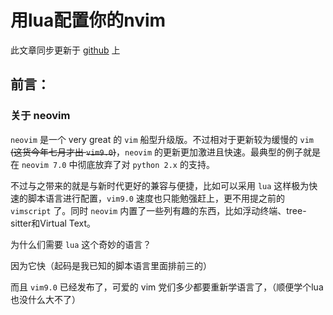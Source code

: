 # 用lua配置你的nvim

此文章同步更新于 [github](https://github.com/YCSHome/nvim-lua) 上

## 前言：

### 关于 neovim

`neovim` 是一个 very great 的 `vim` 船型升级版。不过相对于更新较为缓慢的 `vim` ~~(这货今年七月才出 `vim9.0`)~~，`neovim` 的更新更加激进且快速。最典型的例子就是在 `neovim 7.0` 中彻底放弃了对 `python 2.x` 的支持。

不过与之带来的就是与新时代更好的兼容与便捷，比如可以采用 `lua` 这样极为快速的脚本语言进行配置，`vim9.0` 速度也只能勉强赶上，更不用提之前的 `vimscript` 了。同时 `neovim` 内置了一些列有趣的东西，比如浮动终端、tree-sitter和Virtual Text。

为什么们需要 `lua` 这个奇妙的语言？

因为它快（起码是我已知的脚本语言里面排前三的）

而且 `vim9.0` 已经发布了，可爱的 vim 党们多少都要重新学语言了，（顺便学个lua也没什么大不了）
